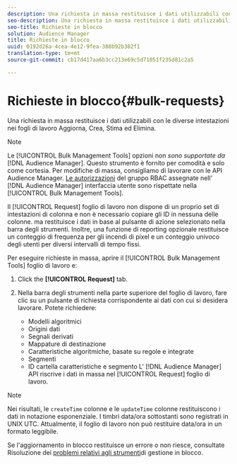 ```yaml
---
description: Una richiesta in massa restituisce i dati utilizzabili con le diverse intestazioni nei fogli di lavoro Aggiorna, Crea, Stima ed Elimina.
seo-description: Una richiesta in massa restituisce i dati utilizzabili con le diverse intestazioni nei fogli di lavoro Aggiorna, Crea, Stima ed Elimina.
seo-title: Richieste in blocco
solution: Audience Manager
title: Richieste in blocco
uuid: 0192d26a-4cea-4e12-9fea-388b92b382f1
translation-type: tm+mt
source-git-commit: cb17d417aa6b3cc213e69c5d71051f235d81c2a5

---
```



# Richieste in blocco{#bulk-requests}

Una richiesta in massa restituisce i dati utilizzabili con le diverse intestazioni nei fogli di lavoro Aggiorna, Crea, Stima ed Elimina.

<!-- 

t_bulk_requests.xml

 -->

>[!NOTE]
>
>Le [!UICONTROL Bulk Management Tools] opzioni non *sono supportate da* [!DNL Audience Manager]. Questo strumento è fornito per comodità e solo come cortesia. Per modifiche di massa, consigliamo di lavorare con le API [](../../api/rest-api-main/aam-api-getting-started.md) Audience Manager. [Le autorizzazioni](../../features/administration/administration-overview.md) del gruppo RBAC assegnate nell’ [!DNL Audience Manager] interfaccia utente sono rispettate nella [!UICONTROL Bulk Management Tools].

Il [!UICONTROL Request] foglio di lavoro non dispone di un proprio set di intestazioni di colonna e non è necessario copiare gli ID in nessuna delle colonne. ma restituisce i dati in base al pulsante di azione selezionato nella barra degli strumenti. Inoltre, una funzione di reporting opzionale restituisce un conteggio di frequenza per gli incendi di pixel e un conteggio univoco degli utenti per diversi intervalli di tempo fissi.

Per eseguire richieste in massa, aprire il [!UICONTROL Bulk Management Tools] foglio di lavoro e:

1. Click the **[!UICONTROL Request]** tab.
2. Nella barra degli strumenti nella parte superiore del foglio di lavoro, fare clic su un pulsante di richiesta corrispondente ai dati con cui si desidera lavorare. Potete richiedere:

   * Modelli algoritmici
   * Origini dati
   *  Segnali derivati
   * Mappature di destinazione
   * Caratteristiche algoritmiche, basate su regole e integrate
   * Segmenti
   * ID cartella caratteristiche e segmento
   L' [!DNL Audience Manager] API riscrive i dati in massa nel [!UICONTROL Request] foglio di lavoro.

>[!NOTE]
>
>Nei risultati, le `createTime` colonne e le `updateTime` colonne restituiscono i dati in notazione esponenziale. I timbri data/ora sottostanti sono registrati in UNIX UTC. Attualmente, il foglio di lavoro non può restituire data/ora in un formato leggibile.

Se l'aggiornamento in blocco restituisce un errore o non riesce, consultate Risoluzione dei [problemi relativi agli strumenti](../../reference/bulk-management-tools/bulk-troubleshooting.md)di gestione in blocco.
